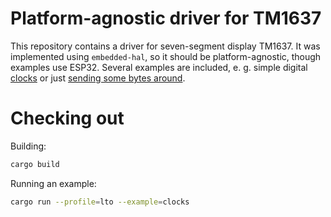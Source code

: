 # Platform-agnostic driver for TM1637

This repository contains a driver for seven-segment display TM1637.
It was implemented using `embedded-hal`, so it should be platform-agnostic,
though examples use ESP32. Several examples are included, e. g. simple digital
[clocks](https://github.com/SeTSeR/esp32-tm1637/blob/master/examples/clocks.rs)
or just [sending some bytes around](https://github.com/SeTSeR/esp32-tm1637/blob/master/examples/send-digits.rs).

# Checking out

Building:
```sh
cargo build
```

Running an example:
```sh
cargo run --profile=lto --example=clocks
```
